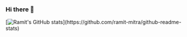 ### Hi there 👋

[![Ramit's GitHub stats]([https://github-readme-stats.vercel.app/api?username=ramit-mitra](https://github-readme-stats.vercel.app/api?username=ramit-mitra&theme=gotham&show_icons=true))](https://github.com/ramit-mitra/github-readme-stats)

<!--
**ramit-mitra/ramit-mitra** is a ✨ _special_ ✨ repository because its `README.md` (this file) appears on your GitHub profile.

Here are some ideas to get you started:

- 🔭 I’m currently working on ...
- 🌱 I’m currently learning ...
- 👯 I’m looking to collaborate on ...
- 🤔 I’m looking for help with ...
- 💬 Ask me about ...
- 📫 How to reach me: ...
- 😄 Pronouns: ...
- ⚡ Fun fact: ...
-->
